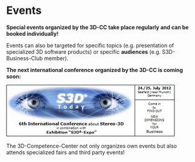 # Events

**Special events organized by the 3D-CC take place regularly and can be booked individually!**

Events can also be targeted for specific topics (e.g. presentation of specialized 3D software products) or specific **audiences** (e.g. S3D-Business-Club member).

**The next international conference organized by the 3D-CC is coming soon:**

![Banner](Images/S3D-Today+2012_Banner_447-.jpg)

The 3D-Competence-Center not only organizes own events but also attends specialized fairs and third party events!
